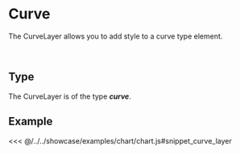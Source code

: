 # Curve

The CurveLayer allows you to add style to a curve type element.

<br/>
<DocumentationLoad path="/guide/api/CurveLayer.html"/>

## Type

The CurveLayer is of the type ***curve***.

## Example

<<< @/../../showcase/examples/chart/chart.js#snippet_curve_layer
